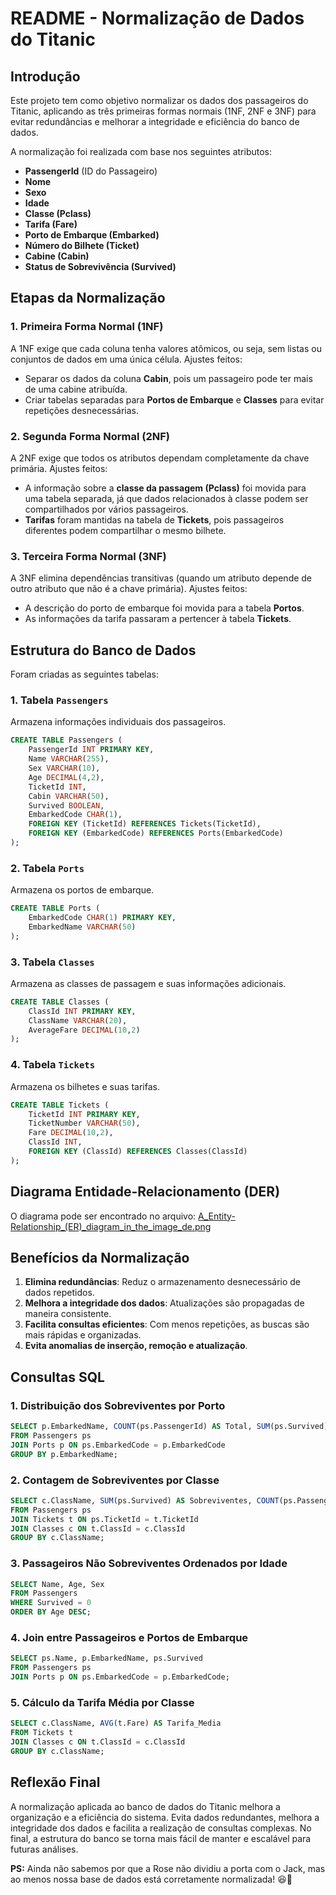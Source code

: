 # README - Normalização de Dados do Titanic

## Introdução

Este projeto tem como objetivo normalizar os dados dos passageiros do Titanic, aplicando as três primeiras formas normais (1NF, 2NF e 3NF) para evitar redundâncias e melhorar a integridade e eficiência do banco de dados.

A normalização foi realizada com base nos seguintes atributos:

- **PassengerId** (ID do Passageiro)
- **Nome**
- **Sexo**
- **Idade**
- **Classe (Pclass)**
- **Tarifa (Fare)**
- **Porto de Embarque (Embarked)**
- **Número do Bilhete (Ticket)**
- **Cabine (Cabin)**
- **Status de Sobrevivência (Survived)**

## Etapas da Normalização

### 1. Primeira Forma Normal (1NF)

A 1NF exige que cada coluna tenha valores atômicos, ou seja, sem listas ou conjuntos de dados em uma única célula. Ajustes feitos:

- Separar os dados da coluna **Cabin**, pois um passageiro pode ter mais de uma cabine atribuída.
- Criar tabelas separadas para **Portos de Embarque** e **Classes** para evitar repetições desnecessárias.

### 2. Segunda Forma Normal (2NF)

A 2NF exige que todos os atributos dependam completamente da chave primária. Ajustes feitos:

- A informação sobre a **classe da passagem (Pclass)** foi movida para uma tabela separada, já que dados relacionados à classe podem ser compartilhados por vários passageiros.
- **Tarifas** foram mantidas na tabela de **Tickets**, pois passageiros diferentes podem compartilhar o mesmo bilhete.

### 3. Terceira Forma Normal (3NF)

A 3NF elimina dependências transitivas (quando um atributo depende de outro atributo que não é a chave primária). Ajustes feitos:

- A descrição do porto de embarque foi movida para a tabela **Portos**.
- As informações da tarifa passaram a pertencer à tabela **Tickets**.

## Estrutura do Banco de Dados

Foram criadas as seguintes tabelas:

### 1. Tabela `Passengers`

Armazena informações individuais dos passageiros.

```sql
CREATE TABLE Passengers (
    PassengerId INT PRIMARY KEY,
    Name VARCHAR(255),
    Sex VARCHAR(10),
    Age DECIMAL(4,2),
    TicketId INT,
    Cabin VARCHAR(50),
    Survived BOOLEAN,
    EmbarkedCode CHAR(1),
    FOREIGN KEY (TicketId) REFERENCES Tickets(TicketId),
    FOREIGN KEY (EmbarkedCode) REFERENCES Ports(EmbarkedCode)
);
```

### 2. Tabela `Ports`

Armazena os portos de embarque.

```sql
CREATE TABLE Ports (
    EmbarkedCode CHAR(1) PRIMARY KEY,
    EmbarkedName VARCHAR(50)
);
```

### 3. Tabela `Classes`

Armazena as classes de passagem e suas informações adicionais.

```sql
CREATE TABLE Classes (
    ClassId INT PRIMARY KEY,
    ClassName VARCHAR(20),
    AverageFare DECIMAL(10,2)
);
```

### 4. Tabela `Tickets`

Armazena os bilhetes e suas tarifas.

```sql
CREATE TABLE Tickets (
    TicketId INT PRIMARY KEY,
    TicketNumber VARCHAR(50),
    Fare DECIMAL(10,2),
    ClassId INT,
    FOREIGN KEY (ClassId) REFERENCES Classes(ClassId)
);
```

## Diagrama Entidade-Relacionamento (DER)

O diagrama pode ser encontrado no arquivo: [A\_Entity-Relationship\_(ER)\_diagram\_in\_the\_image\_de.png](A_Entity-Relationship_\(ER\)_diagram_in_the_image_de.png)

## Benefícios da Normalização

1. **Elimina redundâncias**: Reduz o armazenamento desnecessário de dados repetidos.
2. **Melhora a integridade dos dados**: Atualizações são propagadas de maneira consistente.
3. **Facilita consultas eficientes**: Com menos repetições, as buscas são mais rápidas e organizadas.
4. **Evita anomalias de inserção, remoção e atualização**.

## Consultas SQL

### 1. Distribuição dos Sobreviventes por Porto

```sql
SELECT p.EmbarkedName, COUNT(ps.PassengerId) AS Total, SUM(ps.Survived) AS Sobreviventes
FROM Passengers ps
JOIN Ports p ON ps.EmbarkedCode = p.EmbarkedCode
GROUP BY p.EmbarkedName;
```

### 2. Contagem de Sobreviventes por Classe

```sql
SELECT c.ClassName, SUM(ps.Survived) AS Sobreviventes, COUNT(ps.PassengerId) - SUM(ps.Survived) AS Nao_Sobreviventes
FROM Passengers ps
JOIN Tickets t ON ps.TicketId = t.TicketId
JOIN Classes c ON t.ClassId = c.ClassId
GROUP BY c.ClassName;
```

### 3. Passageiros Não Sobreviventes Ordenados por Idade

```sql
SELECT Name, Age, Sex
FROM Passengers
WHERE Survived = 0
ORDER BY Age DESC;
```

### 4. Join entre Passageiros e Portos de Embarque

```sql
SELECT ps.Name, p.EmbarkedName, ps.Survived
FROM Passengers ps
JOIN Ports p ON ps.EmbarkedCode = p.EmbarkedCode;
```

### 5. Cálculo da Tarifa Média por Classe

```sql
SELECT c.ClassName, AVG(t.Fare) AS Tarifa_Media
FROM Tickets t
JOIN Classes c ON t.ClassId = c.ClassId
GROUP BY c.ClassName;
```

## Reflexão Final

A normalização aplicada ao banco de dados do Titanic melhora a organização e a eficiência do sistema. Evita dados redundantes, melhora a integridade dos dados e facilita a realização de consultas complexas. No final, a estrutura do banco se torna mais fácil de manter e escalável para futuras análises.

**PS:** Ainda não sabemos por que a Rose não dividiu a porta com o Jack, mas ao menos nossa base de dados está corretamente normalizada! 😆🚢

